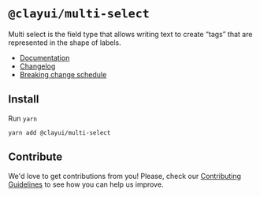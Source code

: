 # `@clayui/multi-select`

Multi select is the field type that allows writing text to create “tags” that are represented in the shape of labels.

-   [Documentation](https://clayui.com/docs/components/multi-select.html)
-   [Changelog](./CHANGELOG.md)
-   [Breaking change schedule](./BREAKING.md)

## Install

Run `yarn`

```shell
yarn add @clayui/multi-select
```

## Contribute

We'd love to get contributions from you! Please, check our [Contributing Guidelines](https://github.com/liferay/clay/blob/master/CONTRIBUTING.md) to see how you can help us improve.

